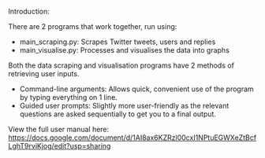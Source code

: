 
Introduction:

There are 2 programs that work together, run using:
- main_scraping.py: Scrapes Twitter tweets, users and replies
- main_visualise.py: Processes and visualises the data into graphs

Both the data scraping and visualisation programs have 2 methods of retrieving user inputs.
- Command-line arguments: Allows quick, convenient use of the program by typing everything on 1 line.
- Guided user prompts: Slightly more user-friendly as the relevant questions are asked sequentially to get you to a final output.

View the full user manual here: https://docs.google.com/document/d/1AI8ax6KZRzl00cxI1NPtuEGWXeZtBcfLghT9rviKjog/edit?usp=sharing